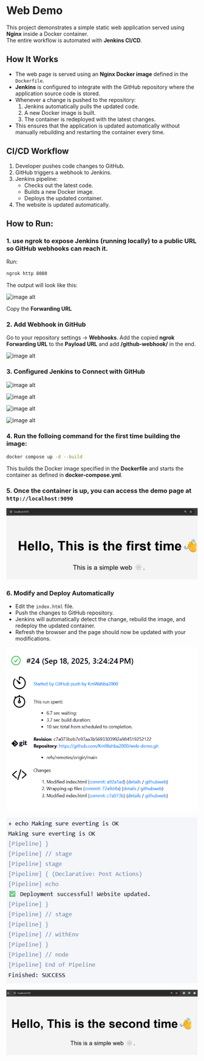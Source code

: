 # Web Demo
This project demonstrates a simple static web application served using **Nginx** inside a Docker container.  
The entire workflow is automated with **Jenkins CI/CD**.

## How It Works
- The web page is served using an **Nginx Docker image** defined in the `Dockerfile`.
- **Jenkins** is configured to integrate with the GitHub repository where the application source code is stored.
- Whenever a change is pushed to the repository:
  1. Jenkins automatically pulls the updated code.
  2. A new Docker image is built.
  3. The container is redeployed with the latest changes.
- This ensures that the application is updated automatically without manually rebuilding and restarting the container every time.

## CI/CD Workflow
1. Developer pushes code changes to GitHub.
2. GitHub triggers a webhook to Jenkins.
3. Jenkins pipeline:
   - Checks out the latest code.
   - Builds a new Docker image.
   - Deploys the updated container.
4. The website is updated automatically.

## How to Run:

### 1. use **ngrok** to expose Jenkins (running locally) to a public URL so GitHub webhooks can reach it.

Run:
```bash
ngrok http 8080
````
The output will look like this:

![image alt](https://github.com/KmWahba2000/web-demo/blob/29ea23c272f12762521c7ce42f08ea07dad6805d/Assets/1.png)

Copy the **Forwarding URL**

### 2. Add Webhook in GitHub

Go to your repository settings → **Webhooks**.
Add the copied **ngrok Forwarding URL** to the **Payload URL** and add **/github-webhook/** in the end.

![image alt](https://github.com/KmWahba2000/web-demo/blob/6958f12f91bbf0240159f6361da3adc9db927f4e/Assets/2.png)

### 3. Configured Jenkins to Connect with GitHub

![image alt](https://github.com/KmWahba2000/web-demo/blob/6958f12f91bbf0240159f6361da3adc9db927f4e/Assets/3.png)

![image alt](https://github.com/KmWahba2000/web-demo/blob/6958f12f91bbf0240159f6361da3adc9db927f4e/Assets/4.png)

![image alt](https://github.com/KmWahba2000/web-demo/blob/6958f12f91bbf0240159f6361da3adc9db927f4e/Assets/5.png)

![image alt](https://github.com/KmWahba2000/web-demo/blob/6958f12f91bbf0240159f6361da3adc9db927f4e/Assets/6.png)

### 4. Run the folloing command for the first time building the image:

```bash
docker compose up -d --build
```
This builds the Docker image specified in the **Dockerfile** and starts the container as defined in **docker-compose.yml**.

### 5. Once the container is up, you can access the demo page at `http://localhost:9090`

![image alt](https://github.com/KmWahba2000/web-demo/blob/6958f12f91bbf0240159f6361da3adc9db927f4e/Assets/7.png)

### 6. Modify and Deploy Automatically

* Edit the `index.html` file.
* Push the changes to GitHub repository.
* Jenkins will automatically detect the change, rebuild the image, and redeploy the updated container.
* Refresh the browser and the page should now be updated with your modifications.

![image alt](https://github.com/KmWahba2000/web-demo/blob/6958f12f91bbf0240159f6361da3adc9db927f4e/Assets/8.png)

![image alt](https://github.com/KmWahba2000/web-demo/blob/6958f12f91bbf0240159f6361da3adc9db927f4e/Assets/9.png)

![image alt](https://github.com/KmWahba2000/web-demo/blob/6958f12f91bbf0240159f6361da3adc9db927f4e/Assets/11.png)


